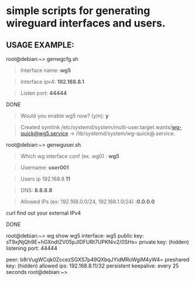 # simple scripts for generating wireguard interfaces and users.

## USAGE EXAMPLE:

root@debian:~> genwgcfg.sh

> Interface name: **wg5**

> Interface ipv4: **192.168.8.1**

> Listen port: **44444**

DONE

> Would you enable wg5 now? (y/n): **y**

> Created symlink /etc/systemd/system/multi-user.target.wants/wg-quick@wg5.service → /lib/systemd/system/wg-quick@.service.


root@debian:~> genwguser.sh

> Which wg interface conf (ex. wg0) : **wg5**

> Username: **user001**

> Users ip 192.168.8.**11**

> DNS: **8.8.8.8**

> Allowed IPs (ex: 192.168.0.0/24, 192.168.1.0/24) :**0.0.0.0**

curl find out your external IPv4

DONE

root@debian:~> wg show wg5
interface: wg5
  public key: sT9xjNjQh9E+hGXndtZV05pJIDFURt7UPKNiv2/0SHs=
  private key: (hidden)
  listening port: 44444

peer: b8rVugWCqk0ZccezSGXS7p49QXbqJYidMRoWgiM4yW4=
  preshared key: (hidden)
  allowed ips: 192.168.8.11/32
  persistent keepalive: every 25 seconds
root@debian:~>

